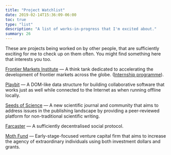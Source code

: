 ```yaml
---
title: "Project Watchlist"
date: 2019-02-14T15:36:09-06:00
toc: true
type: "list"
description: "A list of works-in-progress that I'm excited about."
summary: 26
---
```


These are projects being worked on by other people, that are sufficiently exciting for me to check up on them often. You might find something here that interests you too.

[Frontier Markets Institute](https://www.frontiermarkets.institute/) — A think tank dedicated to accelerating the development of frontier markets across the globe. ([Internship programme](https://www.frontiermarkets.institute/post/internship)).

[Playbit](https://playb.it/) — A DOM-like data structure for building collaborative software that works just as well while connected to the Internet as when running offline locally.

[Seeds of Science](https://www.theseedsofscience.org/) — A new scientific journal and community that aims to address issues in the publishing landscape by providing a peer-reviewed platform for non-traditional scientific writing.

[Farcaster](https://www.farcaster.xyz/) — A sufficiently decentralised social protocol.

[Moth Fund](https://www.mothfund.com/) — Early-stage-focused venture capital firm that aims to increase the agency of extraordinary individuals using both investment dollars and grants.